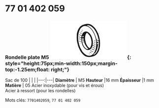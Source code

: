 # 77 01 402 059

### Rondelle plate M5 ![](../assets/images/parts/washer.png){: style="height:75px;min-width:150px;margin-top:-1.25em;float: right;"}

Sac de 100
|   |   |
|---:|---|
**Diamètre** | M5
**Hauteur** |16 mm
**Épaisseur** |1 mm
**Matière** | 05 Acier inoxydable (pour vis et érous)<br/>Acier à ressort (pour les rondelles)

Mots clés: `7701402059`, `77 01 402 059`
